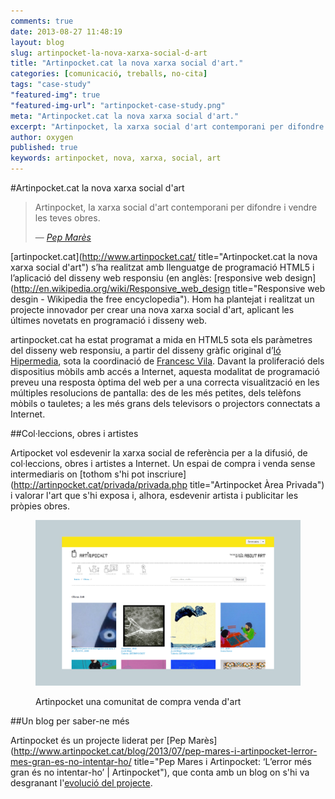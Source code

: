 ```yaml
---
comments: true
date: 2013-08-27 11:48:19
layout: blog
slug: artinpocket-la-nova-xarxa-social-d-art
title: "Artinpocket.cat la nova xarxa social d'art."
categories: [comunicació, treballs, no-cita]
tags: "case-study"
"featured-img": true
"featured-img-url": "artinpocket-case-study.png"
meta: "Artinpocket.cat la nova xarxa social d'art."
excerpt: "Artinpocket, la xarxa social d'art contemporani per difondre i vendre les teves obres."
author: oxygen
published: true
keywords: artinpocket, nova, xarxa, social, art
---
```


#Artinpocket.cat la nova xarxa social d'art

<blockquote>
	<p>Artinpocket, la xarxa social d'art contemporani per difondre i vendre les teves obres.</p>
	<footer>
		&mdash; <cite><a href="{{ page.url }}" title="{{ page.title }}">Pep Marès</a></cite>
	</footer>
</blockquote>

[artinpocket.cat](http://www.artinpocket.cat/ title="Artinpocket.cat la nova xarxa social d'art") s’ha realitzat amb llenguatge de programació HTML5 i l’aplicació del disseny web responsiu (en anglès: [responsive web design](http://en.wikipedia.org/wiki/Responsive_web_design title="Responsive web desgin - Wikipedia the free encyclopedia"). Hom ha plantejat i realitzat un projecte innovador per crear una nova xarxa social d'art, aplicant les últimes novetats en programació i disseny web.

artinpocket.cat ha estat programat a mida en HTML5 sota els paràmetres del disseny web responsiu, a partir del disseny gràfic original d’[Ió Hipermedia](http://www.iohipermedia.com/), sota la coordinació de [Francesc Vila](http://www.francescvila.cat/). Davant la proliferació dels dispositius mòbils amb accés a Internet, aquesta modalitat de programació preveu una resposta òptima del web per a una correcta visualització en les múltiples resolucions de pantalla: des de les més petites, dels telèfons mòbils o tauletes; a les més grans dels televisors o projectors connectats a Internet.

##Col·leccions, obres i artistes

Artipocket vol esdevenir la xarxa social de referència per a la difusió, de col·leccions, obres i artistes a Internet. Un espai de compra i venda sense intermediaris on [tothom s'hi pot inscriure](http://artinpocket.cat/privada/privada.php title="Artinpocket Àrea Privada") i valorar l'art que s'hi exposa i, alhora, esdevenir artista i publicitar les pròpies obres.

<figure class="hidden-xs hidden-sm"><img src="/assets/img/artinpocket-full-width-snapshot.png" /><figcaption><p>Artinpocket una comunitat de compra venda d'art</p></figcaption></figure>

##Un blog per saber-ne més

Artinpocket és un projecte liderat per [Pep Marès](http://www.artinpocket.cat/blog/2013/07/pep-mares-i-artinpocket-lerror-mes-gran-es-no-intentar-ho/ title="Pep Mares i Artinpocket: &#8216;L&#8217;error més gran és no intentar-ho&#8217; | Artinpocket"), que conta amb un blog on s'hi va desgranant l'[evolució del projecte](http://www.artinpocket.cat/blog/).